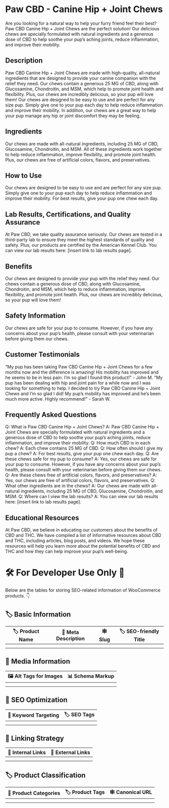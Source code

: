 # Paw CBD - Canine Hip + Joint Chews
Are you looking for a natural way to help your furry friend feel their best? Paw CBD Canine Hip + Joint Chews are the perfect solution! Our delicious chews are specially formulated with natural ingredients and a generous dose of CBD to help soothe your pup’s aching joints, reduce inflammation, and improve their mobility.
## Description
Paw CBD Canine Hip + Joint Chews are made with high-quality, all-natural ingredients that are designed to provide your canine companion with the relief they need. Our chews contain a generous 25 MG of CBD, along with Glucosamine, Chondroitin, and MSM, which help to promote joint health and flexibility. Plus, our chews are incredibly delicious, so your pup will love them!
Our chews are designed to be easy to use and are perfect for any size pup. Simply give one to your pup each day to help reduce inflammation and improve their mobility. In addition, our chews are a great way to help your pup manage any hip or joint discomfort they may be feeling.
## Ingredients
Our chews are made with all-natural ingredients, including 25 MG of CBD, Glucosamine, Chondroitin, and MSM. All of these ingredients work together to help reduce inflammation, improve flexibility, and promote joint health. Plus, our chews are free of artificial colors, flavors, and preservatives.
## How to Use
Our chews are designed to be easy to use and are perfect for any size pup. Simply give one to your pup each day to help reduce inflammation and improve their mobility. For best results, give your pup one chew each day.
## Lab Results, Certifications, and Quality Assurance
At Paw CBD, we take quality assurance seriously. Our chews are tested in a third-party lab to ensure they meet the highest standards of quality and safety. Plus, our products are certified by the American Kennel Club. You can view our lab results here: [insert link to lab results page].
## Benefits
Our chews are designed to provide your pup with the relief they need. Our chews contain a generous dose of CBD, along with Glucosamine, Chondroitin, and MSM, which help to reduce inflammation, improve flexibility, and promote joint health. Plus, our chews are incredibly delicious, so your pup will love them!
## Safety Information
Our chews are safe for your pup to consume. However, if you have any concerns about your pup’s health, please consult with your veterinarian before giving them our chews.
## Customer Testimonials
“My pup has been taking Paw CBD Canine Hip + Joint Chews for a few months now and the difference is amazing! His mobility has improved and he seems to be in less pain. I’m so glad I found this product!” - John M.
“My pup has been dealing with hip and joint pain for a while now and I was looking for something to help. I decided to try Paw CBD Canine Hip + Joint Chews and I’m so glad I did! My pup’s mobility has improved and he’s been much more active. Highly recommend!” - Sarah W.
## Frequently Asked Questions
Q: What is Paw CBD Canine Hip + Joint Chews?
A: Paw CBD Canine Hip + Joint Chews are specially formulated with natural ingredients and a generous dose of CBD to help soothe your pup’s aching joints, reduce inflammation, and improve their mobility.
Q: How much CBD is in each chew?
A: Each chew contains 25 MG of CBD.
Q: How often should I give my pup a chew?
A: For best results, give your pup one chew each day.
Q: Are these chews safe for my pup to consume?
A: Yes, our chews are safe for your pup to consume. However, if you have any concerns about your pup’s health, please consult with your veterinarian before giving them our chews.
Q: Are these chews free of artificial colors, flavors, and preservatives?
A: Yes, our chews are free of artificial colors, flavors, and preservatives.
Q: What other ingredients are in the chews?
A: Our chews are made with all-natural ingredients, including 25 MG of CBD, Glucosamine, Chondroitin, and MSM.
Q: Where can I view the lab results?
A: You can view our lab results here: [insert link to lab results page].
## Educational Resources
At Paw CBD, we believe in educating our customers about the benefits of CBD and THC. We have compiled a list of informative resources about CBD and THC, including articles, blog posts, and videos. We hope these resources will help you learn more about the potential benefits of CBD and THC and how they can help improve your pup’s well-being.
# 🛠️ For Developer Use Only 🔐

Below are the tables for storing SEO-related information of WooCommerce products. 👇

## 🏷️ Basic Information 

| 🏷️ Product Name | 📝 Meta Description | 🕸️ Slug | 🏷️ SEO-friendly Title |
| -------------- | ------------------ | ------ | ---------------------- |
|                |                    |        |                        |
|                |                    |        |                        |

## 📸 Media Information

| 🖼️ Alt Tags for Images | 📊 Schema Markup |
| --------------------- | --------------- |
|                       |                 |
|                       |                 |

## 🔎 SEO Optimization

| 🎯 Keyword Targeting | 🏷️ SEO Tags |
| ------------------- | ---------- |
|                     |            |
|                     |            |

## 🔗 Linking Strategy 

| 🔗 Internal Links | 🔗 External Links |
| ---------------- | ---------------- |
|                  |                  |
|                  |                  |

## 🏷️ Product Classification 

| 📂 Product Categories | 🏷️ Product Tags | 🕸️ Canonical URL |
| ------------------ | ------------ | ------------- |
|                    |              |               |
|                    |              |               |
